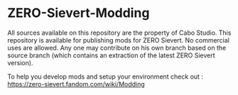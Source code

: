 # ZERO-Sievert-Modding

All sources available on this repository are the property of Cabo Studio.
This repository is available for publishing mods for ZERO Sievert. No commercial uses are allowed.
Any one may contribute on his own branch based on the source branch (which contains an extraction of the latest ZERO Sievert version).


To help you develop mods and setup your environment check out :
https://zero-sievert.fandom.com/wiki/Modding
